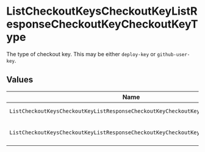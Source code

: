 # ListCheckoutKeysCheckoutKeyListResponseCheckoutKeyCheckoutKeyType

The type of checkout key. This may be either `deploy-key` or `github-user-key`.


## Values

| Name                                                                             | Value                                                                            |
| -------------------------------------------------------------------------------- | -------------------------------------------------------------------------------- |
| `ListCheckoutKeysCheckoutKeyListResponseCheckoutKeyCheckoutKeyTypeDeployKey`     | deploy-key                                                                       |
| `ListCheckoutKeysCheckoutKeyListResponseCheckoutKeyCheckoutKeyTypeGithubUserKey` | github-user-key                                                                  |